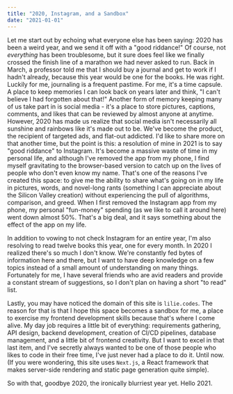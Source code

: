```yaml
---
title: "2020, Instagram, and a Sandbox"
date: "2021-01-01"
---
```


Let me start out by echoing what everyone else has been saying: 2020 has been a weird year, and we send it off with a "good riddance!" Of course, not _everything_ has been troublesome, but it sure does feel like we finally crossed the finish line of a marathon we had never asked to run. Back in March, a professor told me that I should buy a journal and get to work if I hadn't already, because this year would be one for the books. He was right. Luckily for me, journaling is a frequent pastime. For me, it's a time capsule. A place to keep memories I can look back on years later and think, "I can't believe I had forgotten about that!" Another form of memory keeping many of us take part in is social media - it's a place to store pictures, captions, comments, and likes that can be reviewed by almost anyone at anytime. However, 2020 has made us realize that social media isn't necessarily all sunshine and rainbows like it's made out to be. We've become the product, the recipient of targeted ads, and flat-out addicted. I'd like to share more on that another time, but the point is this: a resolution of mine in 2021 is to say "good riddance" to Instagram. It's become a massive waste of time in my personal life, and although I've removed the app from my phone, I find myself gravitating to the browser-based version to catch up on the lives of people who don't even know my name. That's one of the reasons I've created this space: to give me the ability to share what's going on in my life in pictures, words, and novel-long rants (something I can appreciate about the Silicon Valley creation) without experiencing the pull of algorithms, comparison, and greed. When I first removed the Instagram app from my phone, my personal "fun-money" spending (as we like to call it around here) went down almost 50%. That's a big deal, and it says something about the effect of the app on my life.

In addition to vowing to not check Instagram for an entire year, I'm also resolving to read twelve books this year, one for every month. In 2020 I realized there's so much I don't know. We're constantly fed bytes of information here and there, but I want to have deep knowledge on a few topics instead of a small amount of understanding on many things. Fortunately for me, I have several friends who are avid readers and provide a constant stream of suggestions, so I don't plan on having a short "to read" list.

Lastly, you may have noticed the domain of this site is `lilie.codes`. The reason for that is that I hope this space becomes a sandbox for me, a place to exercise my frontend development skills because that's where I come alive. My day job requires a little bit of everything: requirements gathering, API design, backend development, creation of CI/CD pipelines, database management, and a little bit of frontend creativity. But I want to excel in that last item, and I've secretly always wanted to be one of those people who likes to code in their free time, I've just never had a place to do it. Until now. (If you were wondering, this site uses `Next.js`, a React framework that makes server-side rendering and static page generation quite simple).

So with that, goodbye 2020, the ironically blurriest year yet. Hello 2021.
